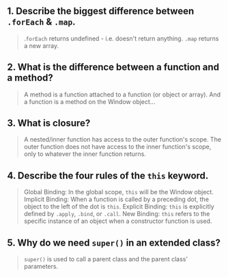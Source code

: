 ## 1. Describe the biggest difference between `.forEach` & `.map`.

> .`forEach` returns undefined - i.e. doesn't return anything. `.map` returns a new array.

## 2. What is the difference between a function and a method?

> A method is a function attached to a function (or object or array). And a function is a method on the Window object...

## 3. What is closure?

> A nested/inner function has access to the outer function's scope. The outer function does not have access to the inner function's scope, only to whatever the inner function returns.

## 4. Describe the four rules of the `this` keyword.

> Global Binding: In the global scope, `this` will be the Window object.
> Implicit Binding: When a function is called by a preceding dot, the object to the left of the dot is `this`.
> Explicit Binding: `this` is explicitly defined by `.apply`, `.bind`, or `.call`.
> New Binding: `this` refers to the specific instance of an object when a constructor function is used.

## 5. Why do we need `super()` in an extended class?

> `super()` is used to call a parent class and the parent class' parameters.
